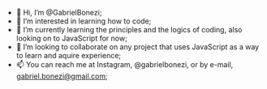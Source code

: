 - 👋 Hi, I’m @GabrielBonezi;
- 👀 I’m interested in learning how to code;
- 🌱 I’m currently learning the principles and the logics of coding, also looking on to JavaScript for now;
- 💞️ I’m looking to collaborate on any project that uses JavaScript as a way to learn and aquire experience;
- 📫 You can reach me at Instagram, @gabrielbonezi, or by e-mail, gabriel.bonezi@gmail.com;

<!---
GabrielBonezi/GabrielBonezi is a ✨ special ✨ repository because its `README.md` (this file) appears on your GitHub profile.
You can click the Preview link to take a look at your changes.
--->
